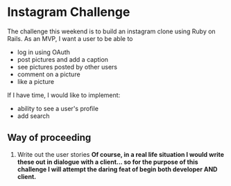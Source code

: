 Instagram Challenge
===================

The challenge this weekend is to build an instagram clone using Ruby on Rails.
As an MVP, I want a user to be able to
  
  * log in using OAuth
  * post pictures and add a caption
  * see pictures posted by other users
  * comment on a picture
  * like a picture

If I have time, I would like to implement:

  * ability to see a user's profile
  * add search


Way of proceeding
-----------------

  1. Write out the user stories 
**Of course, in a real life situation I would write these out in dialogue with a client... so for the purpose of this challenge I will attempt the daring feat of begin both developer AND client.**

